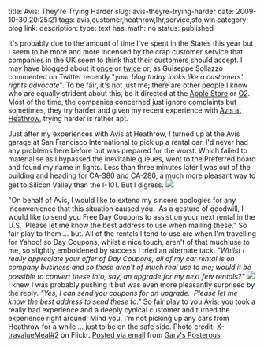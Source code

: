 title: Avis: They're Trying Harder 
slug: avis-theyre-trying-harder
date: 2009-10-30 20:25:21
tags: avis,customer,heathrow,lhr,service,sfo,win
category: blog
link: 
description: 
type: text
has_math: no
status: published

It's probably due to the amount of time I've spent in the States this year but I seem to be more and more incensed by the crap customer service that companies in the UK seem to think that their customers should accept. I may have blogged about it [once](/2009/10/24/an-open-letter-to-asda-and-walmart/ "/2009/10/24/an-open-letter-to-asda-and-walmart/") or [twice](/2009/09/27/avis-less-we-try-harder-more-we-cant-be-bothered/ "/2009/09/27/avis-less-we-try-harder-more-we-cant-be-bothered/") or, as Guiseppe Sollazzo commented on Twitter recently "*your blog today looks like a customers' rights advocate*". To be fair, it's not just me; there are other people I know who are equally strident about this, be it directed at the [Apple Store](http://blog.lostinspatial.com/2009/10/29/badly-done-apple-badly-done/ "http://blog.lostinspatial.com/2009/10/29/badly-done-apple-badly-done/") or [O2](http://honestlyreal.wordpress.com/2009/09/08/when-customer-service-is-nearly-almost-adequate/ "http://honestlyreal.wordpress.com/2009/09/08/when-customer-service-is-nearly-almost-adequate/"). Most of the time, the companies concerned just ignore complaints but sometimes, they try harder and given my recent experience with [Avis at Heathrow](/2009/09/27/avis-less-we-try-harder-more-we-cant-be-bothered/ "/2009/09/27/avis-less-we-try-harder-more-we-cant-be-bothered/"), trying harder is rather apt.

<!-- TEASER_END -->

Just after my experiences with Avis at Heathrow, I turned up at the Avis garage at San Francisco International to pick up a rental car. I'd never had any problems here before but was prepared for the worst. Which failed to materialise as I bypassed the inevitable queues, went to the Preferred board and found my name in lights. Less than three minutes later I was out of the building and heading for CA-380 and CA-280, a much more pleasant way to get to Silicon Valley than the I-101. But I digress.
![](http://posterous.com/getfile/files.posterous.com/vicchi/XfBooJySBlAGSUKn4TrYxOY1AN0yWo3gBuZ88wIWBr7LfVdEAKuuCXh1IOVJ/IMG_2149.jpg)

"On behalf of Avis, I would like to extend my sincere apologies for any inconvenience that this situation caused you.  As a gesture of goodwill, I would like to send you Free Day Coupons to assist on your next rental in the U.S.  Please let me know the best address to use when mailing these."
So fair play to them ... but. All of the rentals I tend to use are when I'm travelling for Yahoo! so Day Coupons, whilst a nice touch, aren't of that much use to me, so slightly emboldened by success I tried an alternate tack.
*"Whilst I really appreciate your offer of Day Coupons, all of my car rental is on company business and so these aren't of much real use to me; would it be possible to convert these into, say, an upgrade for my next few rentals?"*
[![](http://farm1.static.flickr.com/41/82407905_288dacd65d.jpg)](http://www.flickr.com/photos/barhamand/82407905/ "http://www.flickr.com/photos/barhamand/82407905/")
I knew I was probably pushing it but was even more pleasantly surprised by the reply.
*"Yes, I can send you coupons for an upgrade.  Please let me know the best address to send these to."*
So fair play to you Avis; you took a really bad experience and a deeply cynical customer and turned the experience right around. Mind you, I'm not picking up any cars from Heathrow for a while ... just to be on the safe side.
Photo credit: [X-travalueMeal#2](http://www.flickr.com/photos/barhamand/82407905/ "http://www.flickr.com/photos/barhamand/82407905/") on Flickr.
[Posted via email](http://posterous.com "http://posterous.com") from [Gary's Posterous](http://vicchi.posterous.com/avis-theyre-trying-harder "http://vicchi.posterous.com/avis-theyre-trying-harder")



